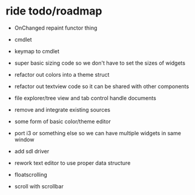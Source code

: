 # ride todo/roadmap
* OnChanged repaint functor thing
* cmdlet
* keymap to cmdlet
* super basic sizing code so we don't have to set the sizes of widgets
* refactor out colors into a theme struct
* refactor out textview code so it can be shared with other components
* file explorer/tree view and tab control handle documents

* remove and integrate existing sources

* some form of basic color/theme editor
* port i3 or something else so we can have multiple widgets in same window
* add sdl driver
* rework text editor to use proper data structure

* floatscrolling
* scroll with scrollbar
